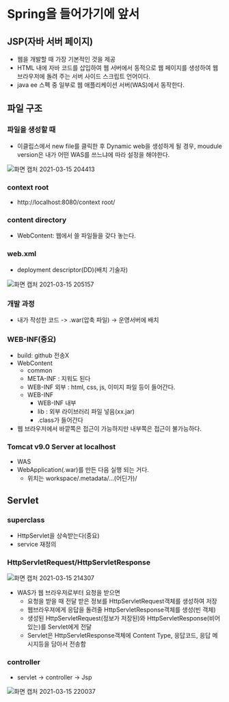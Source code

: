 # Spring을 들어가기에 앞서

## JSP(자바 서버 페이지)

- 웹을 개발할 때 가장 기본적인 것을 제공
- HTML 내에 자바 코드를 삽입하여 웹 서버에서 동적으로 웹 페이지를 생성하여 웹 브라우저에 돌려 주는 서버 사이드 스크립트 언어이다.
- java ee 스펙 중 일부로 웹 애플리케이션 서버(WAS)에서 동작한다.



## 파일 구조

### 파일을 생성할 때

- 이클립스에서 new file를 클릭한 후 Dynamic web을 생성하게 될 경우, moudule version은 내가 어떤 WAS를 쓰느냐에 따라 설정을 해야한다.

![화면 캡처 2021-03-15 204413](https://user-images.githubusercontent.com/60080744/111148722-52def500-85cf-11eb-8b8f-f86ab528866c.jpg)

### context root

- http://localhost:8080/context root/



### content directory

- WebContent: 웹에서 쓸 파일들을 갖다 놓는다.



### web.xml

- deployment descriptor(DD)(배치 기술자)

![화면 캡처 2021-03-15 205157](https://user-images.githubusercontent.com/60080744/111149533-57f07400-85d0-11eb-83fd-bb968000da55.jpg)



### 개발 과정

- 내가 작성한 코드 -> .war(압축 파일) -> 운영서버에 배치



### WEB-INF(중요)

- build: github 전송X
- WebContent
  - common 
  - META-INF : 지워도 된다
  - WEB-INF 외부 : html, css, js, 이미지 파일 등이 들어간다.
  - WEB-INF
    - WEB-INF 내부
    - lib : 외부 라이브러리 파일 넣음(xx.jar)
    - .class가 들어간다
- 웹 브라우저에서 바깥쪽은 접근이 가능하지만 내부쪽은 접근이 불가능하다.



### Tomcat v9.0 Server at localhost

- WAS
- WebApplication(.war)를 만든 다음 실행 되는 거다.
  - 위치는 workspace/.metadata/...(어딘가)/



## Servlet 

### superclass

- HttpServlet을 상속받는다(중요)
- service  재정의



### HttpServletRequest/HttpServletResponse

![화면 캡처 2021-03-15 214307](https://user-images.githubusercontent.com/60080744/111155177-773ecf80-85d7-11eb-80f9-7a4679786cd6.jpg)

- WAS가 웹 브라우저로부터 요청을 받으면
  - 요청을 받을 때 전달 받은 정보를 HttpServletRequest객체를 생성하여 저장
  - 웹브라우져에게 응답을 돌려줄 HttpServletResponse객체를 생성(빈 객체)
  - 생성된 HttpServletRequest(정보가 저장된)와 HttpServletResponse(비어 있는)를 Servlet에게 전달
  - Servlet은 HttpServletResponse객체에 Content Type, 응답코드, 응답 메시지등을 담아서 전송함



### controller

- servlet -> controller -> Jsp

![화면 캡처 2021-03-15 220037](https://user-images.githubusercontent.com/60080744/111157158-e74e5500-85d9-11eb-97d0-6ee69b814495.jpg)





